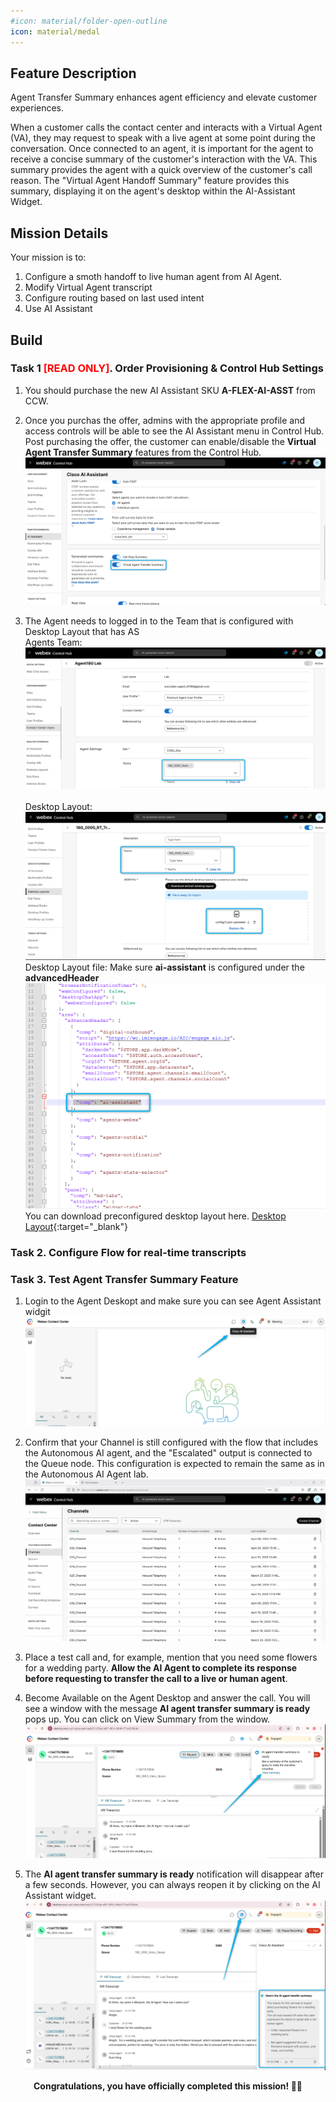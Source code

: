 ```yaml
---
#icon: material/folder-open-outline
icon: material/medal
---
```

## Feature Description

Agent Transfer Summary enhances agent efficiency and elevate customer experiences.

When a customer calls the contact center and interacts with a Virtual Agent (VA), they may request to speak with a live agent at some point during the conversation. Once connected to an agent, it is important for the agent to receive a concise summary of the customer's interaction with the VA. This summary provides the agent with a quick overview of the customer's call reason. The "Virtual Agent Handoff Summary" feature provides this summary, displaying it on the agent's desktop within the AI-Assistant Widget.

## Mission Details

Your mission is to:

1. Configure a smoth handoff to live human agent from AI Agent.
2. Modify Virtual Agent transcript
3. Configure routing based on last used intent
4. Use AI Assistant

## Build

### Task 1 <span style="color: red;">[READ ONLY]</span>. Order Provisioning & Control Hub Settings

1. You should purchase the new AI Assistant SKU **A-FLEX-AI-ASST** from CCW.

2. Once you purchas the offer, admins with the appropriate profile and access controls will be able to see the AI Assistant menu in Control Hub. Post purchasing the offer, the customer can enable/disable the **Virtual Agent Transfer Summary** features from the Control Hub.
   ![Profiles](../graphics/Lab1_AI_Agent/3.1.png)


3. The Agent needs to logged in to the Team that is configured with Desktop Layout that has AS 
    <br/>Agents Team:
   ![Profiles](../graphics/Lab1_AI_Agent/3.2.png)    
    <br/>Desktop Layout:
   ![Profiles](../graphics/Lab1_AI_Agent/3.4.png) 
    <br/>Desktop Layout file: Make sure **ai-assistant** is configured under the **advancedHeader**
   ![Profiles](../graphics/Lab1_AI_Agent/3.5.png)
    <br/>You can download preconfigured desktop layout here.
   [Desktop Layout](https://cisco.box.com/shared/static/o4nrnjengm6od7coql9etz3a3lwzvw1w.json){:target="_blank"} 


### Task 2. Configure Flow for real-time transcripts



### Task 3. Test Agent Transfer Summary Feature

1. Login to the Agent Deskopt and make sure you can see Agent Assistant widgit
   ![Profiles](../graphics/Lab1_AI_Agent/3.6.png)

2. Confirm that your Channel is still configured with the flow that includes the Autonomous AI agent, and the "Escalated" output is connected to the Queue node. This configuration is expected to remain the same as in the Autonomous AI Agent lab.
   ![Profiles](../graphics/Lab1_AI_Agent/3.7.gif)

3. Place a test call and, for example, mention that you need some flowers for a wedding party. **Allow the AI Agent to complete its response before requesting to transfer the call to a live or human agent**. 

4. Become Available on the Agent Desktop and answer the call. You will see a window with the message **AI agent transfer summary is ready** pops up. You can click on View Summary from the window.
   ![Profiles](../graphics/Lab1_AI_Agent/3.8.png)

5. The **AI agent transfer summary is ready** notification will disappear after a few seconds. However, you can always reopen it by clicking on the AI Assistant widget.
   ![Profiles](../graphics/Lab1_AI_Agent/3.9.png)

<p style="text-align:center"><strong>Congratulations, you have officially completed this mission! 🎉🎉 </strong></p>